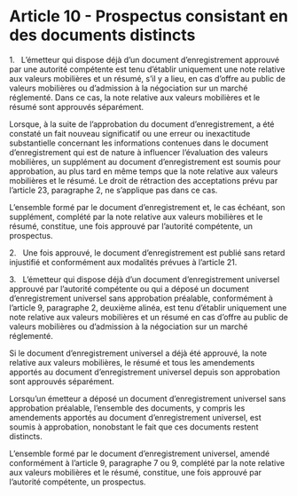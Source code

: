 # Article 10 - Prospectus consistant en des documents distincts


1.   L’émetteur qui dispose déjà d’un document d’enregistrement approuvé par une autorité compétente est tenu d’établir uniquement une note relative aux valeurs mobilières et un résumé, s’il y a lieu, en cas d’offre au public de valeurs mobilières ou d’admission à la négociation sur un marché réglementé. Dans ce cas, la note relative aux valeurs mobilières et le résumé sont approuvés séparément.

Lorsque, à la suite de l’approbation du document d’enregistrement, a été constaté un fait nouveau significatif ou une erreur ou inexactitude substantielle concernant les informations contenues dans le document d’enregistrement qui est de nature à influencer l’évaluation des valeurs mobilières, un supplément au document d’enregistrement est soumis pour approbation, au plus tard en même temps que la note relative aux valeurs mobilières et le résumé. Le droit de rétraction des acceptations prévu par l’article 23, paragraphe 2, ne s’applique pas dans ce cas.

L’ensemble formé par le document d’enregistrement et, le cas échéant, son supplément, complété par la note relative aux valeurs mobilières et le résumé, constitue, une fois approuvé par l’autorité compétente, un prospectus.

2.   Une fois approuvé, le document d’enregistrement est publié sans retard injustifié et conformément aux modalités prévues à l’article 21.

3.   L’émetteur qui dispose déjà d’un document d’enregistrement universel approuvé par l’autorité compétente ou qui a déposé un document d’enregistrement universel sans approbation préalable, conformément à l’article 9, paragraphe 2, deuxième alinéa, est tenu d’établir uniquement une note relative aux valeurs mobilières et un résumé en cas d’offre au public de valeurs mobilières ou d’admission à la négociation sur un marché réglementé.

Si le document d’enregistrement universel a déjà été approuvé, la note relative aux valeurs mobilières, le résumé et tous les amendements apportés au document d’enregistrement universel depuis son approbation sont approuvés séparément.

Lorsqu’un émetteur a déposé un document d’enregistrement universel sans approbation préalable, l’ensemble des documents, y compris les amendements apportés au document d’enregistrement universel, est soumis à approbation, nonobstant le fait que ces documents restent distincts.

L’ensemble formé par le document d’enregistrement universel, amendé conformément à l’article 9, paragraphe 7 ou 9, complété par la note relative aux valeurs mobilières et le résumé, constitue, une fois approuvé par l’autorité compétente, un prospectus.
